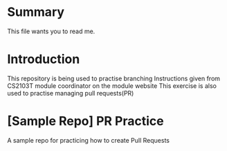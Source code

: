 # Summary
This file wants you to read me.

# Introduction
This repository is being used to practise branching
Instructions given from CS2103T module coordinator on the module website
This exercise is also used to practise managing pull requests(PR)

# [Sample Repo] PR Practice
A sample repo for practicing how to create Pull Requests

